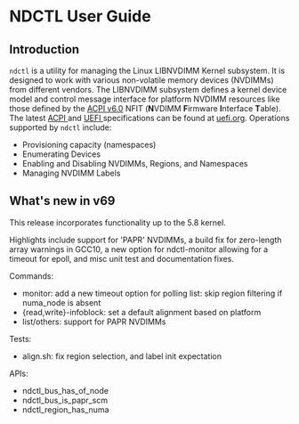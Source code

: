 # NDCTL User Guide

## Introduction

`ndctl` is a utility for managing the Linux LIBNVDIMM Kernel subsystem. It is designed to work with various non-volatile memory devices \(NVDIMMs\) from different vendors. The LIBNVDIMM subsystem defines a kernel device model and control message interface for platform NVDIMM resources like those defined by the [ACPI v6.0](http://www.uefi.org/sites/default/files/resources/ACPI_6_0_Errata_A.PDF) NFIT \(**N**VDIMM **F**irmware **I**nterface **T**able\). The latest [ACPI ](http://www.uefi.org/specifications)and [UEFI ](http://www.uefi.org/specifications)specifications can be found at [uefi.org](http://www.uefi.org). Operations supported by `ndctl` include:

* Provisioning capacity \(namespaces\)
* Enumerating Devices
* Enabling and Disabling NVDIMMs, Regions, and Namespaces
* Managing NVDIMM Labels

## What's new in v69

This release incorporates functionality up to the 5.8 kernel.

Highlights include support for 'PAPR' NVDIMMs, a build fix for zero-length array warnings in GCC10, a new option for ndctl-monitor allowing for a timeout for epoll, and misc unit test and documentation fixes.

Commands: 

* monitor: add a new timeout option for polling list: skip region filtering if numa\_node is absent 
* {read,write}-infoblock: set a default alignment based on platform 
* list/others: support for PAPR NVDIMMs

Tests: 

* align.sh: fix region selection, and label init expectation

APIs: 

* ndctl\_bus\_has\_of\_node 
* ndctl\_bus\_is\_papr\_scm 
* ndctl\_region\_has\_numa

